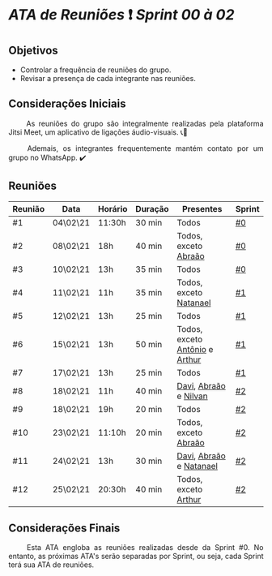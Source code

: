 # *ATA de Reuniões* ❗ *Sprint 00 à 02*

## Objetivos
* Controlar a frequência de reuniões do grupo.
* Revisar a presença de cada integrante nas reuniões.

## Considerações Iniciais
<p align="justify"> &emsp;&emsp; As reuniões do grupo são integralmente realizadas pela plataforma Jitsi Meet, um aplicativo de ligações áudio-visuais. 📞📸 
<p align="justify"> &emsp;&emsp; Ademais, os integrantes frequentemente mantém contato por um grupo no WhatsApp. ✔️


## Reuniões 
| Reunião | Data | Horário | Duração | Presentes | Sprint |
| --- | ---- | ----- | ------- | ------- | --- |
| #1 | 04\02\21 | 11:30h | 30 min | Todos | [#0](https://github.com/fga-eps-mds/MDS-2020-2-G7/blob/main/docs/sprints/planning/sprint_0.md) |
| #2 | 08\02\21 | 18h | 40 min | Todos, exceto [Abraão](https://github.com/Abraao1231) | [#0](https://github.com/fga-eps-mds/MDS-2020-2-G7/blob/main/docs/sprints/planning/sprint_0.md) |
| #3 | 10\02\21 | 13h | 35 min | Todos | [#0](https://github.com/fga-eps-mds/MDS-2020-2-G7/blob/main/docs/sprints/planning/sprint_0.md) |
| #4 | 11\02\21 | 11h | 35 min | Todos, exceto [Natanael](https://github.com/fernandes-natanael) | [#1](https://github.com/fga-eps-mds/MDS-2020-2-G7/blob/main/docs/sprints/planning/sprint_1.md) |
| #5 | 12\02\21 | 13h | 25 min | Todos | [#1](https://github.com/fga-eps-mds/MDS-2020-2-G7/blob/main/docs/sprints/planning/sprint_1.md) |
| #6 | 15\02\21 | 13h | 50 min | Todos, exceto [Antônio](https://github.com/antoniotoineto) e [Arthur](https://github.com/art1505) | [#1](https://github.com/fga-eps-mds/MDS-2020-2-G7/blob/main/docs/sprints/planning/sprint_1.md) |
| #7 | 17\02\21 | 13h | 25 min | Todos | [#1](https://github.com/fga-eps-mds/MDS-2020-2-G7/blob/main/docs/sprints/planning/sprint_1.md) |
| #8 | 18\02\21 | 11h | 40 min | [Davi](https://github.com/DaviMatheus), [Abraão](https://github.com/Abraao1231) e [Nilvan](https://github.com/juninhigh) | [#2](https://github.com/fga-eps-mds/MDS-2020-2-G7/blob/main/docs/sprints/planning/sprint_2.md) |
| #9 | 18\02\21 | 19h | 20 min | Todos | [#2](https://github.com/fga-eps-mds/MDS-2020-2-G7/blob/main/docs/sprints/planning/sprint_2.md) |
| #10 | 23\02\21 | 11:10h | 20 min | Todos, exceto [Abraão](https://github.com/Abraao1231) | [#2](https://github.com/fga-eps-mds/MDS-2020-2-G7/blob/main/docs/sprints/planning/sprint_2.md) |
| #11 | 24\02\21 | 13h | 30 min | [Davi](https://github.com/DaviMatheus), [Abraão](https://github.com/Abraao1231) e [Natanael](https://github.com/fernandes-natanael) | [#2](https://github.com/fga-eps-mds/MDS-2020-2-G7/blob/main/docs/sprints/planning/sprint_2.md) |
| #12 | 25\02\21 | 20:30h | 40 min | Todos, exceto [Arthur](https://github.com/art1505) | [#2](https://github.com/fga-eps-mds/MDS-2020-2-G7/blob/main/docs/sprints/planning/sprint_2.md) |


## Considerações Finais
<p align="justify"> &emsp;&emsp; Esta ATA engloba as reuniões realizadas desde da Sprint #0. No entanto, as próximas ATA's serão separadas por Sprint, ou seja, cada Sprint terá sua ATA de reuniões.
